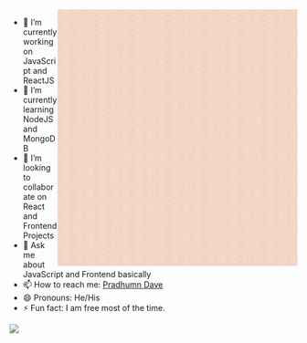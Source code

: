 <img align='right' src='https://github.com/davedevelopers/davedevelopers/blob/master/Pink%20and%20Peach%20Freeform%20Art%20Instagram%20Post.gif?raw=true' width="420" height="450">

- 🔭 I’m currently working on JavaScript and ReactJS 
- 🌱 I’m currently learning NodeJS and MongoDB
- 👯 I’m looking to collaborate on React and Frontend Projects
- 💬 Ask me about JavaScript and Frontend basically
- 📫 How to reach me: [Pradhumn Dave](https://pradhumndave.tech)
- 😄 Pronouns: He/His
- ⚡ Fun fact: I am free most of the time.
<img align='left' src='https://user-images.githubusercontent.com/5713670/87202985-820dcb80-c2b6-11ea-9f56-7ec461c497c3.gif' width='200"'>
